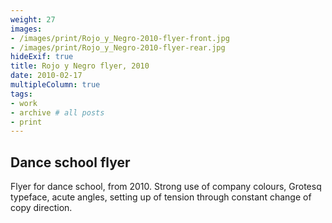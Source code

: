 ```yaml
---
weight: 27
images:
- /images/print/Rojo_y_Negro-2010-flyer-front.jpg
- /images/print/Rojo_y_Negro-2010-flyer-rear.jpg
hideExif: true
title: Rojo y Negro flyer, 2010
date: 2010-02-17
multipleColumn: true
tags:
- work
- archive # all posts
- print
---
```


## Dance school flyer

Flyer for dance school, from 2010. Strong use of company colours, Grotesq
typeface, acute angles, setting up of tension through constant change of copy
direction.

